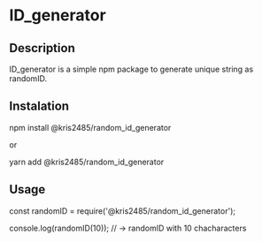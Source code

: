 # ID_generator

## Description

ID_generator is a simple npm package to generate unique string as randomID.

## Instalation

npm install @kris2485/random_id_generator

or

yarn add @kris2485/random_id_generator

## Usage

const randomID = require('@kris2485/random_id_generator');

console.log(randomID(10)); // -> randomID with 10 chacharacters

